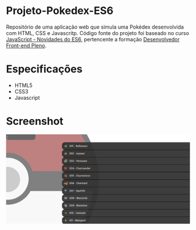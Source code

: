 # Projeto-Pokedex-ES6
Repositório de uma aplicação web que simula uma Pokédex desenvolvida com HTML, CSS e Javascritp. 
Código fonte do projeto foi baseado no curso
[JavaScript - Novidades do ES6](https://www.treinaweb.com.br/curso/novidades-do-javascript-com-es2015), 
pertencente a formação [Desenvolvedor Front-end Pleno](https://www.treinaweb.com.br/formacao/desenvolvedor-front-end-pleno).

# Especificações
- HTML5
- CSS3
- Javascript

# Screenshot
<html lang="pt-br">
<head>
</head>
<body>
	<img src="https://github.com/PauloAlves8039/Projeto-Pokedex-ES6/blob/master/assets/image/screenshot.png" />
</body>
</html>
